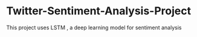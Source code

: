 # Twitter-Sentiment-Analysis-Project
This project uses LSTM , a deep learning model for sentiment analysis
